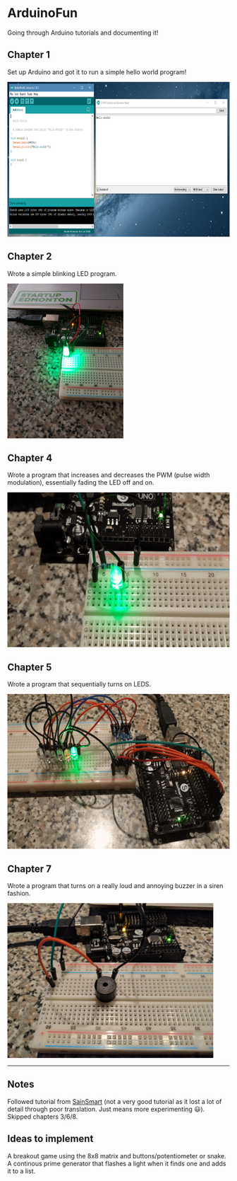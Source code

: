 # ArduinoFun
Going through Arduino tutorials and documenting it!

## Chapter 1
Set up Arduino and got it to run a simple hello world program!

<img src="https://github.com/dhaberst/ArduinoFun/blob/master/docs/img/HelloWorld.PNG" height="350px">

## Chapter 2
Wrote a simple blinking LED program.

<img src="https://github.com/dhaberst/ArduinoFun/blob/master/docs/img/Chapter2BlinkLED.jpg" height="350px">

## Chapter 4
Wrote a program that increases and decreases the PWM (pulse width modulation), essentially fading the LED off and on.

<img src="https://github.com/dhaberst/ArduinoFun/blob/master/docs/img/Chapter4FadeLED.gif" height="350px">

## Chapter 5
Wrote a program that sequentially turns on LEDS.

<img src="https://github.com/dhaberst/ArduinoFun/blob/master/docs/img/Chapter5AdvertisingLED.gif" height="350px">

## Chapter 7
Wrote a program that turns on a really loud and annoying buzzer in a siren fashion.

<img src="https://github.com/dhaberst/ArduinoFun/blob/master/docs/img/Chapter7Buzzer.jpg" height="350px">

<hr>

## Notes
Followed tutorial from [SainSmart](https://www.sainsmart.com/) (not a very good tutorial as it lost a lot of detail through poor translation. Just means more experimenting :smiley:).<br>
Skipped chapters 3/6/8.

## Ideas to implement
A breakout game using the 8x8 matrix and buttons/potentiometer or snake.<br>
A continous prime generator that flashes a light when it finds one and adds it to a list.

